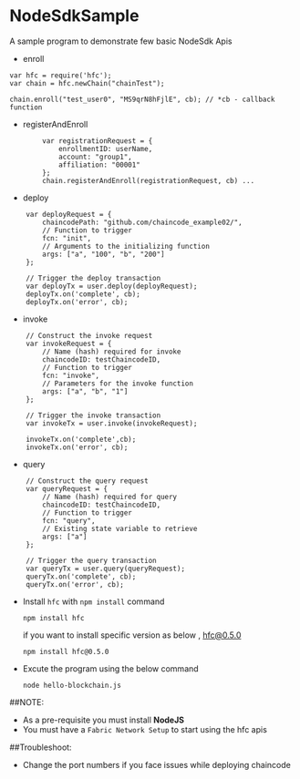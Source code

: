 # NodeSdkSample

A sample program to demonstrate few basic NodeSdk Apis

* enroll

```
var hfc = require('hfc');
var chain = hfc.newChain("chainTest");

chain.enroll("test_user0", "MS9qrN8hFjlE", cb); // *cb - callback function
```

* registerAndEnroll

```
        var registrationRequest = {
            enrollmentID: userName,
            account: "group1",
            affiliation: "00001"
        };
        chain.registerAndEnroll(registrationRequest, cb) ...
```

* deploy
```
    var deployRequest = {
        chaincodePath: "github.com/chaincode_example02/",
        // Function to trigger
        fcn: "init",
        // Arguments to the initializing function
        args: ["a", "100", "b", "200"]
    };

    // Trigger the deploy transaction
    var deployTx = user.deploy(deployRequest);
    deployTx.on('complete', cb);
    deployTx.on('error', cb);
```

* invoke
```
    // Construct the invoke request
    var invokeRequest = {
        // Name (hash) required for invoke
        chaincodeID: testChaincodeID,
        // Function to trigger
        fcn: "invoke",
        // Parameters for the invoke function
        args: ["a", "b", "1"]
    };

    // Trigger the invoke transaction
    var invokeTx = user.invoke(invokeRequest);

    invokeTx.on('complete',cb);
    invokeTx.on('error', cb);
```
* query

```
    // Construct the query request
    var queryRequest = {
        // Name (hash) required for query
        chaincodeID: testChaincodeID,
        // Function to trigger
        fcn: "query",
        // Existing state variable to retrieve
        args: ["a"]
    };

    // Trigger the query transaction
    var queryTx = user.query(queryRequest);
    queryTx.on('complete', cb);
    queryTx.on('error', cb);
```

* Install `hfc` with `npm install` command
  
  ```
  npm install hfc
  ```
  
  if you want to install specific version as below , hfc@0.5.0
  
  ```
  npm install hfc@0.5.0
  ```
  
* Excute the program using the below command
  ```
  node hello-blockchain.js
  ```

##NOTE: 
   * As a pre-requisite you must install **NodeJS**
   * You must have a `Fabric Network Setup` to start using the hfc apis

##Troubleshoot:
   * Change the port numbers if you face issues while deploying chaincode
      
